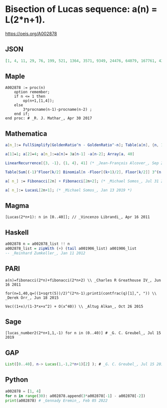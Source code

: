 # Bisection of Lucas sequence: a\(n\) \= L\(2\*n\+1\)\.
https://oeis.org/A002878
## JSON
```JSON
[1, 4, 11, 29, 76, 199, 521, 1364, 3571, 9349, 24476, 64079, 167761, 439204, 1149851, 3010349, 7881196, 20633239, 54018521, 141422324, 370248451, 969323029, 2537720636, 6643838879, 17393796001, 45537549124, 119218851371, 312119004989, 817138163596, 2139295485799]
```
## Maple
```Maple
A002878 := proc(n)
    option remember;
    if n <= 1 then
        op(n+1,[1,4]);
    else
        3*procname(n-1)-procname(n-2) ;
    end if;
end proc: # _R. J. Mathar_, Apr 30 2017
```
## Mathematica
```Mathematica
a[n_]:= FullSimplify[GoldenRatio^n - GoldenRatio^-n]; Table[a[n], {n, 1, 40, 2}]
```
```Mathematica
a[1]=1; a[2]=4; a[n_]:=a[n]= 3a[n-1] -a[n-2]; Array[a, 40]
```
```Mathematica
LinearRecurrence[{3, -1}, {1, 4}, 41] (* _Jean-François Alcover_, Sep 23 2017 *)
```
```Mathematica
Table[Sum[(-1)^Floor[k/2] Binomial[n -Floor[(k+1)/2], Floor[k/2]] 3^(n - k), {k, 0, n}], {n, 0, 40}] (* _L. Edson Jeffery_, Feb 26 2018 *)
```
```Mathematica
a[ n_] := Fibonacci[2n] + Fibonacci[2n+2]; (* _Michael Somos_, Jul 31 2018 *)
```
```Mathematica
a[ n_]:= LucasL[2n+1]; (* _Michael Somos_, Jan 13 2019 *)
```
## Magma
```Magma
[Lucas(2*n+1): n in [0..40]]; // _Vincenzo Librandi_, Apr 16 2011
```
## Haskell
```Haskell
a002878 n = a002878_list !! n
a002878_list = zipWith (+) (tail a001906_list) a001906_list
-- _Reinhard Zumkeller_, Jan 11 2012
```
## PARI
```PARI
a(n)=fibonacci(2*n)+fibonacci(2*n+2) \\ _Charles R Greathouse IV_, Jun 16 2011
```
```PARI
for(n=1,40,q=((1+sqrt(5))/2)^(2*n-1);print1(contfrac(q)[1],", ")) \\ _Derek Orr_, Jun 18 2015
```
```PARI
Vec((1+x)/(1-3*x+x^2) + O(x^40)) \\ _Altug Alkan_, Oct 26 2015
```
## Sage
```Sage
[lucas_number2(2*n+1,1,-1) for n in (0..40)] # _G. C. Greubel_, Jul 15 2019
```
## GAP
```GAP
List([0..40], n-> Lucas(1,-1,2*n+1)[2] ); # _G. C. Greubel_, Jul 15 2019
```
## Python
```Python
a002878 = [1, 4]
for n in range(30): a002878.append(3*a002878[-1] - a002878[-2])
print(a002878) # _Gennady Eremin_, Feb 05 2022
```

